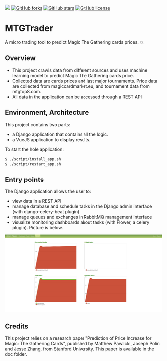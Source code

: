 ![][py35] [![GitHub forks][forks]][network] [![GitHub stars][stars]][stargazers] [![GitHub license][license]][lic_file]

# MTGTrader

A micro trading tool to predict Magic The Gathering cards prices. :boom:

## Overview

* This project crawls data from different sources and uses machine learning model to predict Magic The Gathering cards price.
* Collected data are cards prices and last major tournaments. Price data are collected from magiccardmarket.eu, and tournament data from mtgtop8.com.
* All data in the application can be accessed through a REST API

## Environment, Architecture

This project contains two parts:

* a Django application that contains all the logic.
* a VueJS application to display results.

To start the hole application:
```bash
$ ./script/install_app.sh
$ ./script/restart_app.sh
```

## Entry points

The Django application allows the user to:

* view data in a REST API
* manage database and schedule tasks in the Django admin interface (with django-celery-beat plugin)
* manage queues and exchanges in RabbitMQ management interface
* visualize monitoring dashboards about tasks (with Flower, a celery plugin). Picture is below.

![Flower dashboard][flower]

## Credits

This project relies on a research paper "Prediction of Price Increase for Magic: The Gathering Cards", published by Matthew Pawlicki, Joseph Polin and Jesse Zhang, from Stanford University. This paper is available in the doc folder.


[py35]: https://img.shields.io/badge/python-3.5-brightgreen.svg

[issues_img]: https://img.shields.io/github/issues/thomasperrot/MTGTrader.svg
[issues]: https://github.com/thomasperrot/MTGTrader/issues

[forks]: https://img.shields.io/github/forks/thomasperrot/MTGTrader.svg
[network]: https://github.com/thomasperrot/MTGTrader/network

[stars]: https://img.shields.io/github/stars/thomasperrot/MTGTrader.svg
[stargazers]: https://github.com/thomasperrot/MTGTrader/stargazers

[license]: https://img.shields.io/badge/license-MIT-blue.svg
[lic_file]: https://raw.githubusercontent.com/thomasperrot/MTGTrader/master/LICENCE.txt

[flower]: https://raw.githubusercontent.com/thomasperrot/MTGTrader/master/doc/img/flower_dashboard.png